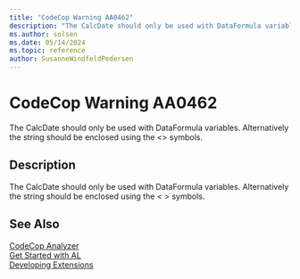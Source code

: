 ```yaml
---
title: "CodeCop Warning AA0462"
description: "The CalcDate should only be used with DataFormula variables."
ms.author: solsen
ms.date: 05/14/2024
ms.topic: reference
author: SusanneWindfeldPedersen
---
```

[//]: # (START>DO_NOT_EDIT)
[//]: # (IMPORTANT:Do not edit any of the content between here and the END>DO_NOT_EDIT.)
[//]: # (Any modifications should be made in the .xml files in the ModernDev repo.)
# CodeCop Warning AA0462
The CalcDate should only be used with DataFormula variables. Alternatively the string should be enclosed using the <> symbols.

## Description
The CalcDate should only be used with DataFormula variables. Alternatively the string should be enclosed using the < > symbols.

[//]: # (IMPORTANT: END>DO_NOT_EDIT)
## See Also  
[CodeCop Analyzer](codecop.md)  
[Get Started with AL](../devenv-get-started.md)  
[Developing Extensions](../devenv-dev-overview.md)  